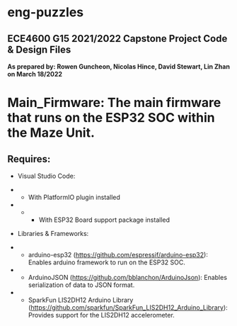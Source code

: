 # eng-puzzles
## ECE4600 G15 2021/2022 Capstone Project Code & Design Files
**As prepared by: Rowen Guncheon, Nicolas Hince, David Stewart, Lin Zhan on March 18/2022**

# Main_Firmware:  The main firmware that runs on the ESP32 SOC within the Maze Unit.

## Requires:
- Visual Studio Code:
- - With PlatformIO plugin installed
- - - With ESP32 Board support package installed

- Libraries & Frameworks:
- - arduino-esp32 (https://github.com/espressif/arduino-esp32): Enables arduino framework to run on the ESP32 SOC.
- - ArduinoJSON (https://github.com/bblanchon/ArduinoJson): Enables serialization of data to JSON format.
- - SparkFun LIS2DH12 Arduino Library (https://github.com/sparkfun/SparkFun_LIS2DH12_Arduino_Library):  Provides support for the LIS2DH12 accelerometer.